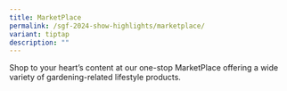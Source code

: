 ```yaml
---
title: MarketPlace
permalink: /sgf-2024-show-highlights/marketplace/
variant: tiptap
description: ""
---
```

<p>Shop to your heart’s content at our one-stop MarketPlace offering a wide variety of gardening-related lifestyle products.</p>